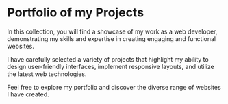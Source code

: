 <h1>Portfolio of my Projects</h1>

<p>  In this collection, you will find a showcase of my work as a web developer, demonstrating my skills and expertise in creating engaging and functional websites.</p>

<p>I have carefully selected a variety of projects that highlight my ability to design user-friendly interfaces, implement responsive layouts, and utilize the latest web technologies. </p>

<p> Feel free to explore my portfolio and discover the diverse range of websites I have created. </p>



